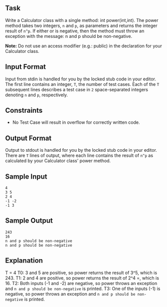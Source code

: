 ## Task

Write a Calculator class with a single method: int power(int,int). The power method takes two integers, `n` and `p`, as parameters and returns the integer result of `n^p`. If either  or  is negative, then the method must throw an exception with the message: n and p should be non-negative.

**Note:** Do not use an access modifier (e.g.: public) in the declaration for your Calculator class.

## Input Format

Input from stdin is handled for you by the locked stub code in your editor. The first line contains an integer, `T`, the number of test cases. Each of the `T` subsequent lines describes a test case in `2` space-separated integers denoting `n` and `p`, respectively.

## Constraints

- No Test Case will result in overflow for correctly written code.

## Output Format

Output to stdout is handled for you by the locked stub code in your editor. There are `T` lines of output, where each line contains the result of `n^p` as calculated by your Calculator class' power method.

## Sample Input

    4
    3 5
    2 4
    -1 -2
    -1 3

## Sample Output

    243
    16
    n and p should be non-negative
    n and p should be non-negative

## Explanation

T = 4
T0: 3 and 5 are positive, so power returns the result of 3^5, which is 243.
T1: 2 and 4 are positive, so power returns the result of 2^4 =, which is 16.
T2: Both inputs (-1 and -2) are negative, so power throws an exception and `n and p should be non-negative` is printed.
T3: One of the inputs (-1) is negative, so power throws an exception and `n and p should be non-negative` is printed.




